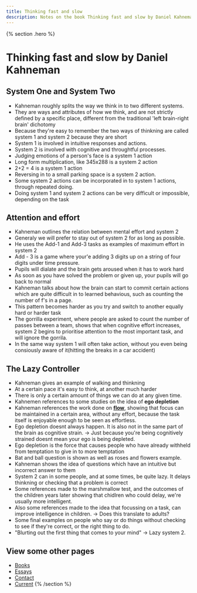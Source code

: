 ```yaml
---
title: Thinking fast and slow
description: Notes on the book Thinking fast and slow by Daniel Kahneman
---
```


{% section .hero %}
# Thinking fast and slow by Daniel Kahneman
## System One and System Two
- Kahneman roughly splits the way we think in to two different systems.
- They are ways and attributes of how we think, and are not strictly defined by a specific place, different from the traditional 'left brain-right brain' dichotomy
- Because they're easy to remember the two ways of thinkning are called system 1 and system 2 because they are short
- System 1 is involved in intuitive responses and actions.
- System 2 is involved with cognitive and throughtful processes.
- Judging emotions of a person's face is a system 1 action
- Long form multiplication, like 345x288 is a system 2 action
- 2+2 = 4 is a system 1 action
- Reversing in to a small parking space is a system 2 action.
- Some system 2 actions can be incorporated in to system 1 actions, through repeated doing.
- Doing system 1 and system 2 actions can be very difficult or impossible, depending on the task
## Attention and effort
- Kahneman outlines the relation between mental effort and system 2
- Generaly we will prefer to stay out of system 2 for as long as possible.
- He uses the Add-1 and Add-3 tasks as examples of maximum effort in system 2
- Add - 3 is a game where your'e adding 3 digits up on a string of four digits under time pressure.
- Pupils will dialate and the brain gets aroused when it has to work hard
- As soon as you have solved the problem or given up, your pupils will go back to normal
- Kahneman talks about how the brain can start to commit certain actions which are quite difficult in to learned behavious, such as counting the number of f's in a page.
- This pattern becomes harder as you try and switch to another equally hard or harder task
- The gorrilla experiment, where people are asked to count the number of passes between a team, shows that when cognitive effort increases, system 2 begins to prioritise attention to the most important task, and will ignore the gorrila.
- In the same way system 1 will often take action, without you even being consiously aware of it(hitting the breaks in a car accident)
## The Lazy Controller
- Kahneman gives an example of walking and thinkning
- At a certain pace it's easy to think, at another much harder
- There is only a certain amount of things we can do at any given time.
- Kahnemen references to some studies on the idea of **ego depletion**
- Kahneman references the work done on **[flow](https://www.amazon.com/Flow-Psychology-Experience-Perennial-Classics/dp/0061339202)**, showing that focus can be maintained in a certain area, without any effort, because the task itself is enjoyable enough to be seen as effortless.
- Ego depletion doesnt always happen. It is also not in the same part of the brain as cognitive strain. → Just because you're being cognitively strained doesnt mean your ego is being depleted.
- Ego depletion is the force that causes people who have already withheld from temptation to give in to more temptation
- Bat and ball question is shown as well as roses and flowers example.
- Kahneman shows the idea of questions which have an intuitive but incorrect answer to them
- System 2 can in some people, and at some times, be quite lazy. It delays thinkning or checking that a problem is correct
- Some references made to the marshmallow test, and the outcomes of the children years later showing that chidlren who could delay, we're usually more intelligent.
- Also some references made to the idea that focussing on a task, can improve intelligence in children. → Does this translate to adults?
- Some final examples on people who say or do things without checking to see if they're correct, or the right thing to do.
- "Blurting out the first thing that comes to your mind" → Lazy system 2.
## View some other pages

- [Books](/books)
- [Essays](/essays)
- [Contact](/contact)
- [Current](/current)
{% /section %}